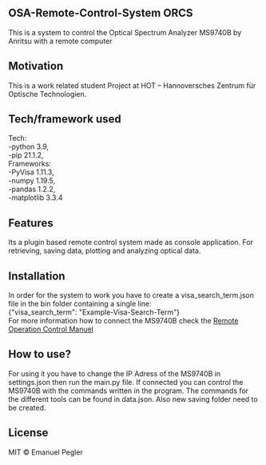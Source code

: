 ## OSA-Remote-Control-System ORCS
This is a system to control the Optical Spectrum Analyzer MS9740B by Anritsu with a remote computer

## Motivation
This is a work related student Project at HOT – Hannoversches Zentrum für Optische Technologien. 


## Tech/framework used
Tech:<br>
-python 3.9, <br> 
-pip 21.1.2, <br>
Frameworks: <br>
-PyVisa 1.11.3, <br>
-numpy 1.19.5, <br>
-pandas 1.2.2, <br>
-matplotlib 3.3.4 <br>


## Features
Its a plugin based remote control system made as console application. For retrieving, saving data, plotting and analyzing optical data.

## Installation
In order for the system to work you have to create a visa_search_term.json file in the bin folder containing a single line:<br>
{"visa_search_term": "Example-Visa-Search-Term"} <br>
For more information how to connect the MS9740B check the [Remote Operation Control Manuel](https://dl.cdn-anritsu.com/en-au/test-measurement/files/Manuals/Operation-Manual/MS9740B/MS9740B_Remote_Operation_Manual_e_2_0.pdf)


## How to use?
For using it you have to change the IP Adress of the MS9740B in settings.json then run the main.py file. If connected you can control the MS9740B with the commands written in the program. The commands for the different tools can be found in data.json. Also new saving folder need to be created.


## License

MIT © Emanuel Pegler
